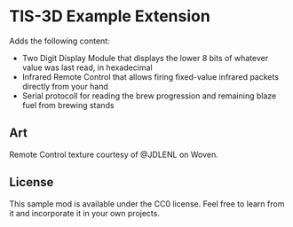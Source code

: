 # TIS-3D Example Extension

Adds the following content:
 + Two Digit Display Module that displays the lower 8 bits of whatever value was last read, in hexadecimal
 + Infrared Remote Control that allows firing fixed-value infrared packets directly from your hand
 + Serial protocoll for reading the brew progression and remaining blaze fuel from brewing stands

## Art

Remote Control texture courtesy of @JDLENL on Woven.

## License

This sample mod is available under the CC0 license. Feel free to learn from it and incorporate it in your own projects.
